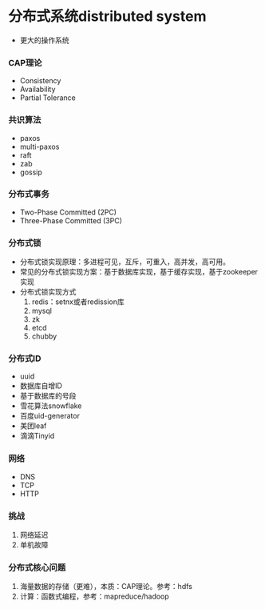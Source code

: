 # 分布式系统distributed system
- 更大的操作系统
### CAP理论
- Consistency
- Availability
- Partial Tolerance
### 共识算法
- paxos
- multi-paxos
- raft
- zab
- gossip
### 分布式事务
- Two-Phase Committed (2PC)
- Three-Phase Committed (3PC)
### 分布式锁
- 分布式锁实现原理：多进程可见，互斥，可重入，高并发，高可用。
- 常见的分布式锁实现方案：基于数据库实现，基于缓存实现，基于zookeeper实现
- 分布式锁实现方式
    1. redis：setnx或者redission库
    2. mysql
    3. zk
    4. etcd
    5. chubby
### 分布式ID
- uuid
- 数据库自增ID
- 基于数据库的号段
- 雪花算法snowflake
- 百度uid-generator
- 美团leaf
- 滴滴Tinyid
### 网络
- DNS
- TCP
- HTTP
### 挑战
1. 网络延迟
2. 单机故障
### 分布式核心问题
1. 海量数据的存储（更难），本质：CAP理论。参考：hdfs
2. 计算：函数式编程，参考：mapreduce/hadoop

